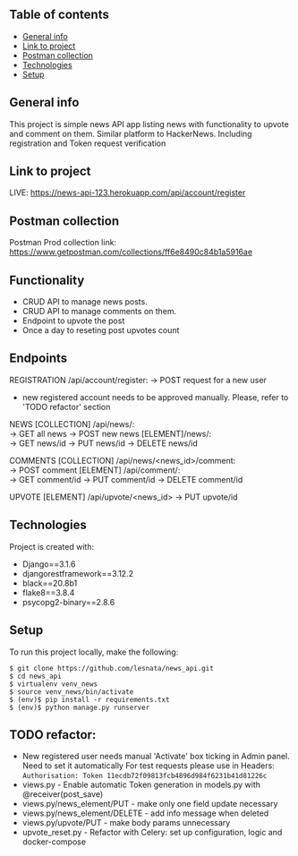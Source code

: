 ## Table of contents
* [General info](#general-info)
* [Link to project](#link-to-project)
* [Postman collection](#postman-collection)
* [Technologies](#technologies)
* [Setup](#setup)

## General info
This project is simple news API app listing news with functionality to 
upvote and comment on them. Similar platform to HackerNews.
Including registration and Token request verification

## Link to project
LIVE: https://news-api-123.herokuapp.com/api/account/register

## Postman collection
Postman Prod collection link: 
https://www.getpostman.com/collections/ff6e8490c84b1a5916ae

## Functionality
- CRUD API to manage news posts. 
- CRUD API to manage comments on them. 
- Endpoint to upvote the post
- Once a day to reseting post upvotes count

## Endpoints

REGISTRATION
/api/account/register:
    -> POST request for a new user
* new registered account needs to be approved manually.
Please, refer to 'TODO refactor' section

NEWS
[COLLECTION] /api/news/:              
    -> GET all news
    -> POST new news
[ELEMENT]/news/<id>:          
    -> GET news/id
    -> PUT news/id
    -> DELETE news/id
    
COMMENTS
[COLLECTION] /api/news/<news_id>/comment:          
    -> POST comment
[ELEMENT] /api/comment/<id>:          
    -> GET comment/id
    -> PUT comment/id
    -> DELETE comment/id
    
UPVOTE
[ELEMENT] /api/upvote/<news_id>
-> PUT upvote/id


## Technologies
Project is created with:
* Django==3.1.6
* djangorestframework==3.12.2
* black==20.8b1
* flake8==3.8.4
* psycopg2-binary==2.8.6
	
## Setup
To run this project locally, make the following:

```
$ git clone https://github.com/lesnata/news_api.git
$ cd news_api
$ virtualenv venv_news
$ source venv_news/bin/activate
$ (env)$ pip install -r requirements.txt
$ (env)$ python manage.py runserver

```


## TODO refactor:
- New registered user needs manual 'Activate' box ticking in Admin panel. Need to set it automatically
For test requests please use in Headers:
```Authorisation: Token 11ecdb72f09813fcb4896d984f6231b41d81226c ```
- views.py - Enable automatic Token generation in models.py with @receiver(post_save)
- views.py/news_element/PUT - make only one field update necessary
- views.py/news_element/DELETE - add info message when deleted
- views.py/upvote/PUT - make body params unnecessary
- upvote_reset.py - Refactor with Celery: set up configuration, logic and docker-compose
